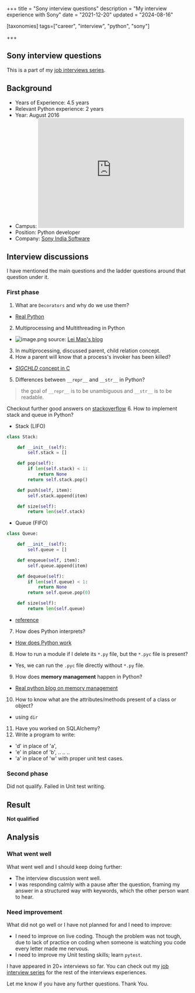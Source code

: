 +++
title = "Sony interview questions"
description = "My interview experience with Sony"
date = "2021-12-20"
updated = "2024-08-16"

[taxonomies]
tags=["career", "interview", "python", "sony"]

+++

## Sony interview questions

This is a part of my [job interviews series](https://blog.soumendrak.com/series/job-interview). 

## Background

- Years of Experience: 4.5 years
- Relevant Python experience: 2 years
- Year: August 2016
- Campus: <iframe src="https://www.google.com/maps/embed?pb=!1m18!1m12!1m3!1d8856.719090625493!2d77.6950257531794!3d12.92967291303898!2m3!1f0!2f0!3f0!3m2!1i1024!2i768!4f13.1!3m3!1m2!1s0x3bae13a90bec84b9%3A0x4c7a4c223ee2dcf3!2sSONY%20India%20Software%20Centre%20Pvt%20Ltd!5e0!3m2!1sen!2sin!4v1639751642803!5m2!1sen!2sin" width="400" height="300" style="border:0;" allowfullscreen="" loading="lazy"></iframe>
- Position: Python developer
- Company: [Sony India Software](https://www.sonyindiasoftware.co.in/)

## Interview discussions

I have mentioned the main questions and the ladder questions around that question under it.

### First phase

1. What are `Decorators` and why do we use them?
  - [Real Python](https://realpython.com/primer-on-python-decorators/)
2. Multiprocessing and Multithreading in Python
  - ![image.png](https://cdn.hashnode.com/res/hashnode/image/upload/v1639971044607/VsAxBhqPh.png) source: [Lei Mao's blog](https://leimao.github.io/blog/Python-Concurrency-High-Level/)

3. In multiprocessing, discussed parent, child relation concept.
4. How a parent will know that a process's invoker has been killed?
  - [*SIGCHLD* concept in C](https://stackoverflow.com/questions/55483202/how-can-a-parent-process-find-out-if-the-child-process-was-terminated)
5. Differences between `__repr__` and `__str__` in Python?
  > the goal of `__repr__` is to be unambiguous and `__str__` is to be readable.
    
  Checkout further good answers on [stackoverflow](https://stackoverflow.com/a/19597196/5014656)
6. How to implement stack and queue in Python?

  - Stack (LIFO)
```python
class Stack:

    def __init__(self):
        self.stack = []

    def pop(self):
        if len(self.stack) < 1:
            return None
        return self.stack.pop()

    def push(self, item):
        self.stack.append(item)

    def size(self):
        return len(self.stack)
```

  - Queue (FIFO)
```python
class Queue:

    def __init__(self):
        self.queue = []

    def enqueue(self, item):
        self.queue.append(item)

    def dequeue(self):
        if len(self.queue) < 1:
            return None
        return self.queue.pop(0)

    def size(self):
        return len(self.queue)
```
  - [reference](https://stackabuse.com/stacks-and-queues-in-python/)

7. How does Python interprets?
  - [How does Python work](https://towardsdatascience.com/how-does-python-work-6f21fd197888)
8. How to run a module if I delete its `*.py` file, but the `*.pyc` file is present?
  - Yes, we can run the `.pyc` file directly without `*.py` file.
9. How does **memory management** happen in Python?
  - [Real python blog on memory management](https://realpython.com/python-memory-management/)
10. How to know what are the attributes/methods present of a class or object?
  - using `dir`
11. Have you worked on SQLAlchemy?
12. Write a program to write:
  - 'd' in place of 'a', 
  - 'e' in place of 'b',
  ..
  ..
  ..
  - 'a' in place of 'w' with proper unit test cases.
	
### Second phase

Did not qualify. Failed in Unit test writing.

## Result

**Not qualified**

## Analysis

### What went well

What went well and I should keep doing further:

- The interview discussion went well.
- I was responding calmly with a pause after the question, framing my answer in a structured way with keywords, which the other person want to hear.

### Need improvement

What did not go well or I have not planned for and I need to improve:

- I need to improve on live coding. Though the problem was not tough, due to lack of practice on coding when someone is watching you code every letter made me nervous.
- I need to improve my Unit testing skills; learn `pytest`.

I have appeared in 20+ interviews so far. You can check out my [job interview series](https://blog.soumendrak.com/series/job-interview) for the rest of the interviews experiences.

Let me know if you have any further questions. Thank You.
